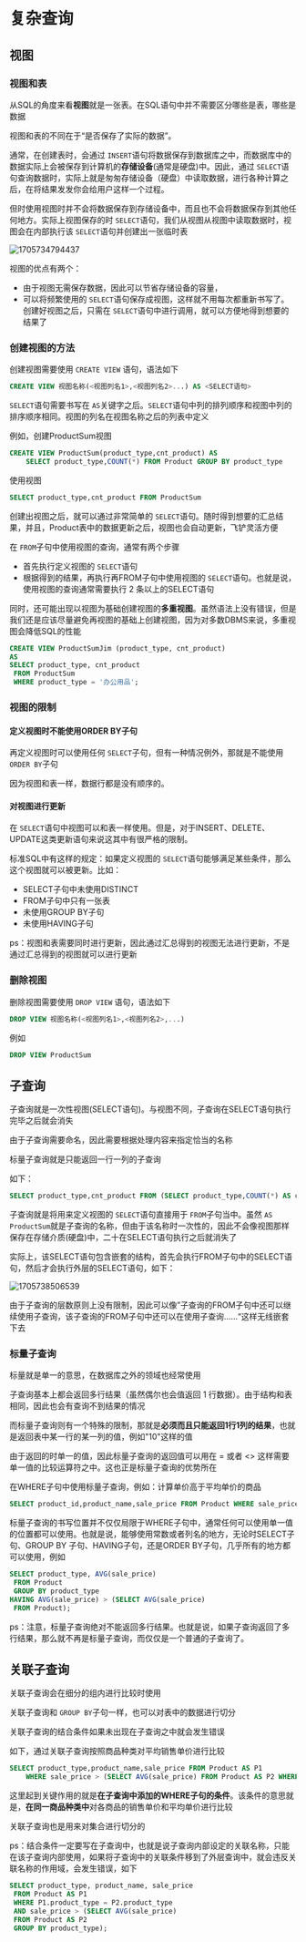 # 复杂查询

## 视图

### 视图和表

从SQL的角度来看**视图**就是一张表。在SQL语句中并不需要区分哪些是表，哪些是数据

视图和表的不同在于“是否保存了实际的数据”。

通常，在创建表时，会通过 `INSERT`语句将数据保存到数据库之中，而数据库中的数据实际上会被保存到计算机的**存储设备**(通常是硬盘)中。因此，通过 `SELECT`语句查询数据时，实际上就是匆匆存储设备（硬盘）中读取数据，进行各种计算之后，在将结果发发你会给用户这样一个过程。

但时使用视图时并不会将数据保存到存储设备中，而且也不会将数据保存到其他任何地方。实际上视图保存的时 `SELECT`语句，我们从视图从视图中读取数据时，视图会在内部执行该 `SELECT`语句并创建出一张临时表

![1705734794437](image/5-复杂查询/1705734794437.png)

视图的优点有两个：

- 由于视图无需保存数据，因此可以节省存储设备的容量，
- 可以将频繁使用的 `SELECT`语句保存成视图，这样就不用每次都重新书写了。创建好视图之后，只需在 `SELECT`语句中进行调用，就可以方便地得到想要的结果了

### 创建视图的方法

创建视图需要使用 `CREATE VIEW` 语句，语法如下

```sql
CREATE VIEW 视图名称(<视图列名1>,<视图列名2>...) AS <SELECT语句>
```

`SELECT`语句需要书写在 `AS`关键字之后。`SELECT`语句中列的排列顺序和视图中列的排序顺序相同。视图的列名在视图名称之后的列表中定义

例如，创建ProductSum视图

```sql
CREATE VIEW ProductSum(product_type,cnt_product) AS 
	SELECT product_type,COUNT(*) FROM Product GROUP BY product_type
```

使用视图

```sql
SELECT product_type,cnt_product FROM ProductSum
```

创建出视图之后，就可以通过非常简单的 `SELECT`语句。随时得到想要的汇总结果，并且，Product表中的数据更新之后，视图也会自动更新，飞铲灵活方便

在 `FROM`子句中使用视图的查询，通常有两个步骤

- 首先执行定义视图的 `SELECT`语句
- 根据得到的结果，再执行再FROM子句中使用视图的 `SELECT`语句。也就是说，使用视图的查询通常需要执行 2 条以上的SELECT语句

同时，还可能出现以视图为基础创建视图的**多重视图**。虽然语法上没有错误，但是我们还是应该尽量避免再视图的基础上创建视图，因为对多数DBMS来说，多重视图会降低SQL的性能

```sql
CREATE VIEW ProductSumJim (product_type, cnt_product)
AS
SELECT product_type, cnt_product
 FROM ProductSum
 WHERE product_type = '办公用品';
```

### 视图的限制

#### 定义视图时不能使用ORDER BY子句

再定义视图时可以使用任何 `SELECT`子句，但有一种情况例外，那就是不能使用 `ORDER BY`子句

因为视图和表一样，数据行都是没有顺序的。

#### 对视图进行更新

在 `SELECT`语句中视图可以和表一样使用。但是，对于INSERT、DELETE、UPDATE这类更新语句来说这其中有很严格的限制。

标准SQL中有这样的规定：如果定义视图的 `SELECT`语句能够满足某些条件，那么这个视图就可以被更新。比如：

- SELECT子句中未使用DISTINCT
- FROM子句中只有一张表
- 未使用GROUP BY子句
- 未使用HAVING子句

ps：视图和表需要同时进行更新，因此通过汇总得到的视图无法进行更新，不是通过汇总得到的视图就可以进行更新

### 删除视图

删除视图需要使用 `DROP VIEW` 语句，语法如下

```sql
DROP VIEW 视图名称(<视图列名1>,<视图列名2>,...)
```

例如

```sql
DROP VIEW ProductSum
```

## 子查询

子查询就是一次性视图(SELECT语句)。与视图不同，子查询在SELECT语句执行完毕之后就会消失

由于子查询需要命名，因此需要根据处理内容来指定恰当的名称

标量子查询就是只能返回一行一列的子查询

如下：

```sql
SELECT product_type,cnt_product FROM (SELECT product_type,COUNT(*) AS cnt_product FROM Product GROUP BY product_type) AS ProductSum
```

子查询就是将用来定义视图的 `SELECT`语句直接用于 `FROM`子句当中。虽然 `AS ProductSum`就是子查询的名称，但由于该名称时一次性的，因此不会像视图那样保存在存储介质(硬盘)中，二十在SELECT语句执行之后就消失了

实际上，该SELECT语句包含嵌套的结构，首先会执行FROM子句中的SELECT语句，然后才会执行外层的SELECT语句，如下：

![1705738506539](image/5-复杂查询/1705738506539.png)

由于子查询的层数原则上没有限制，因此可以像”子查询的FROM子句中还可以继续使用子查询，该子查询的FROM子句中还可以在使用子查询......“这样无线嵌套下去

### 标量子查询

标量就是单一的意思，在数据库之外的领域也经常使用

子查询基本上都会返回多行结果（虽然偶尔也会值返回 1 行数据）。由于结构和表相同，因此也会有查询不到结果的情况

而标量子查询则有一个特殊的限制，那就是**必须而且只能返回1行1列的结果**，也就是返回表中某一行的某一列的值，例如"10"这样的值

由于返回的时单一的值，因此标量子查询的返回值可以用在 = 或者 <> 这样需要单一值的比较运算符之中。这也正是标量子查询的优势所在

在WHERE子句中使用标量子查询，例如：计算单价高于平均单价的商品

```sql
SELECT product_id,product_name,sale_price FROM Product WHERE sale_price>(SELECT AVG(sale_price) FROM Product)
```

标量子查询的书写位置并不仅仅局限于WHERE子句中，通常任何可以使用单一值的位置都可以使用。也就是说，能够使用常数或者列名的地方，无论时SELECT子句、GROUP BY 子句、HAVING子句，还是ORDER BY子句，几乎所有的地方都可以使用，例如

```sql
SELECT product_type, AVG(sale_price)
 FROM Product
 GROUP BY product_type
HAVING AVG(sale_price) > (SELECT AVG(sale_price)
 FROM Product);
```

ps：注意，标量子查询绝对不能返回多行结果。也就是说，如果子查询返回了多行结果，那么就不再是标量子查询，而仅仅是一个普通的子查询了。

## 关联子查询

关联子查询会在细分的组内进行比较时使用

关联子查询和 `GROUP BY`子句一样，也可以对表中的数据进行切分

关联子查询的结合条件如果未出现在子查询之中就会发生错误

如下，通过关联子查询按照商品种类对平均销售单价进行比较

```sql
SELECT product_type,product_name,sale_price FROM Product AS P1 
	WHERE sale_price > (SELECT AVG(sale_price) FROM	Product AS P2 WHERE P1.product_type=P2.product_type GROUP BY product_type)									  

```

这里起到关键作用的就是**在子查询中添加的WHERE子句的条件**。该条件的意思就是，**在同一商品种类中**对各商品的销售单价和平均单价进行比较

关联子查询也是用来对集合进行切分的

ps：结合条件一定要写在子查询中，也就是说子查询内部设定的关联名称，只能在该子查询内部使用，如果将子查询中的关联条件移到了外层查询中，就会违反关联名称的作用域，会发生错误，如下

```sql
SELECT product_type, product_name, sale_price
 FROM Product AS P1
 WHERE P1.product_type = P2.product_type
 AND sale_price > (SELECT AVG(sale_price)
 FROM Product AS P2
 GROUP BY product_type);
```
